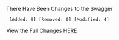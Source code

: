 There Have Been Changes to the Swagger
```
 [Added: 9] [Removed: 0] [Modified: 4]
```
View the Full Changes [HERE](https://github.com/Moylzee/FYP/blob/main/FYP/bucket/summary/summary_output.md)